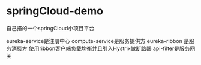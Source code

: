 # springCloud-demo

自己搭的一个springCloud小项目平台

eureka-service是注册中心 
compute-service是服务提供方
eureka-ribbon 是服务消费方 使用ribbon客户端负载均衡并且引入Hystrix做断路器
api-filter是服务网关
